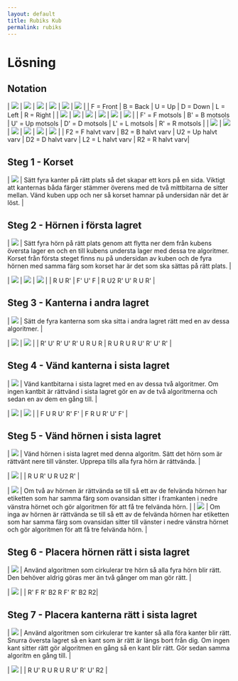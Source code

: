```yaml
---
layout: default
title: Rubiks Kub
permalink: rubiks
---
```

# Lösning

## Notation

| ![](/Img/F.png) | ![](/Img/B.png) | ![](/Img/U.png) | ![](/Img/D.png) | ![](/Img/L.png) | ![](/Img/R.png) |
| F = Front       | B = Back        | U = Up          | D = Down        | L = Left        | R = Right       |
| ![](/Img/Fc.png) | ![](/Img/Bc.png) | ![](/Img/Uc.png) | ![](/Img/Dc.png) | ![](/Img/Lc.png) | ![](/Img/Rc.png) |
| F' = F motsols   | B' = B motsols   | U' = Up motsols  | D' = D motsols   | L' = L  motsols  | R' = R motsols   |
| ![](/Img/F2.png) | ![](/Img/B2.png) | ![](/Img/U2.png) | ![](/Img/D2.png) | ![](/Img/L2.png) | ![](/Img/R2.png) |
| F2 = F halvt varv   | B2 = B halvt varv | U2 = Up halvt varv  | D2 = D halvt varv | L2 = L halvt varv  | R2 = R halvt varv|

## Steg 1 -  Korset

| ![](/Img/Cross.png) | Sätt fyra kanter på rätt plats så det skapar ett kors på en sida. Viktigt att kanternas båda färger stämmer överens med de två mittbitarna de sitter mellan. Vänd kuben upp och ner så korset hamnar på undersidan när det är löst. |

## Steg 2 - Hörnen i första lagret

| ![](/Img/fl.png) | Sätt fyra hörn på rätt plats genom att flytta ner dem från kubens översta lager en och en till kubens understa lager med dessa tre algoritmer. Korset från första steget finns nu på undersidan av kuben och de fyra hörnen med samma färg som korset har är det som ska sättas på rätt plats.  |

| ![](/Img/RURc.png) | ![](/Img/FcUcF.png) | ![](/Img/RU2RcUcRURc.png) |
|     R U R'        | F' U' F              | R U2 R' U' R U R' |

## Steg 3 - Kanterna i andra lagret

| ![](/Img/F2L.png) | Sätt de fyra kanterna som ska sitta i andra lagret rätt med en av dessa algoritmer. |

| ![](/Img/RcUcRcUcRcURUR.png) | ![](/Img/RURURUcRcUcRc.png) | 
|  R' U' R' U' R' U R U R   | R U R U R U' R' U' R' |

## Steg 4 - Vänd kanterna i sista lagret

| ![](/Img/EOLL.png) | Vänd kantbitarna i sista lagret med en av dessa två algoritmer. Om ingen kantbit är rättvänd i sista lagret gör en av de två algoritmerna och sedan en av dem en gång till. |

| ![](/Img/FURUcRcFc.png) | ![](/Img/FRURcUcFc.png) | 
|  F U R U' R' F'              | F R U R' U' F' |

## Steg 5 - Vänd hörnen i sista lagret

| ![](/Img/COLL.png) | Vänd hörnen i sista lagret med denna algoritm. Sätt det hörn som är rättvänt nere till vänster. Upprepa tills alla fyra hörn är rättvända. |

| ![](/Img/RURcURU2Rc.png) |
| R U R' U R U2 R'   |

| ![](/Img/COLL2E.png) | Om två av hörnen är rättvända se till så ett av de felvända hörnen har etiketten som har samma färg som ovansidan sitter i framkanten i nedre vänstra hörnet och gör algoritmen för att få tre felvända hörn. |
| ![](/Img/COLL0E.png) | Om inga av hörnen är rättvända se till så ett av de felvända hörnen har etiketten som har samma färg som ovansidan sitter till vänster i nedre vänstra hörnet och gör algoritmen för att få tre felvända hörn. |

## Steg 6 - Placera hörnen rätt i sista lagret

| ![](/Img/CPLL.png) | Använd algoritmen som cirkulerar tre hörn så alla fyra hörn blir rätt. Den behöver aldrig göras mer än två gånger om man gör rätt. |

| ![](/Img/RcFRcB2RFcRcB2R2.png) |
| R' F R' B2 R F' R' B2 R2|

## Steg 7 - Placera kanterna rätt i sista lagret

| ![](/Img/EPLL.png) | Använd algoritmen som cirkulerar tre kanter så alla föra kanter blir rätt. Snurra översta lagret så en kant som är rätt är längs bort från dig. Om ingen kant sitter rätt gör algoritmen en gång så en kant blir rätt. Gör sedan samma algoritm en gång till.  |

| ![](/Img/RUcRURURUcRcUcR2.png) |
| R U' R U R U R U' R' U' R2 |
